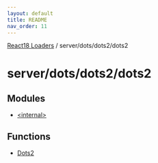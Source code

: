```yaml
---
layout: default
title: README
nav_order: 11
---
```


[React18 Loaders](../../../../modules.md) / server/dots/dots2/dots2

# server/dots/dots2/dots2

## Modules

- [\<internal\>](-internal-/README.md)

## Functions

- [Dots2](functions/Dots2.md)
